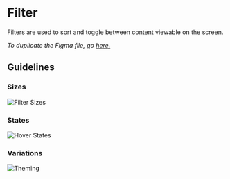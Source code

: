 # Filter

Filters are used to sort and toggle between content viewable on the screen.

*To duplicate the Figma file, go [here.](https://www.figma.com/file/zZi2fYDUjWEMPQJWAt8VWv/Threshold-DS?node-id=834%3A18160)*

## Guidelines

### Sizes

![Filter Sizes](https://user-images.githubusercontent.com/57226633/197055638-42e92e8e-aecc-4836-ae4f-1197d5346602.png)

### States

![Hover States](https://user-images.githubusercontent.com/57226633/197055640-07affc4a-06d5-4ae8-995c-60b3ecc1faff.png)

### Variations

![Theming](https://user-images.githubusercontent.com/57226633/197056347-258d71ed-0610-4956-8e87-9b43eac32345.png)
